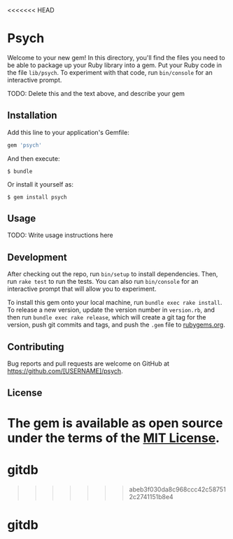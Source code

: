 <<<<<<< HEAD
# Psych

Welcome to your new gem! In this directory, you'll find the files you need to be able to package up your Ruby library into a gem. Put your Ruby code in the file `lib/psych`. To experiment with that code, run `bin/console` for an interactive prompt.

TODO: Delete this and the text above, and describe your gem

## Installation

Add this line to your application's Gemfile:

```ruby
gem 'psych'
```

And then execute:

    $ bundle

Or install it yourself as:

    $ gem install psych

## Usage

TODO: Write usage instructions here

## Development

After checking out the repo, run `bin/setup` to install dependencies. Then, run `rake test` to run the tests. You can also run `bin/console` for an interactive prompt that will allow you to experiment.

To install this gem onto your local machine, run `bundle exec rake install`. To release a new version, update the version number in `version.rb`, and then run `bundle exec rake release`, which will create a git tag for the version, push git commits and tags, and push the `.gem` file to [rubygems.org](https://rubygems.org).

## Contributing

Bug reports and pull requests are welcome on GitHub at https://github.com/[USERNAME]/psych.

## License

The gem is available as open source under the terms of the [MIT License](https://opensource.org/licenses/MIT).
=======

# gitdb
>>>>>>> abeb3f030da8c968ccc42c587512c2741151b8e4
# gitdb
